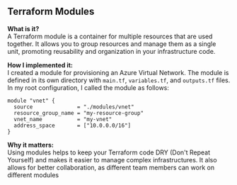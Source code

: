 ## Terraform Modules

**What is it?**  
A Terraform module is a container for multiple resources that are used together. It allows you to group resources and manage them as a single unit, promoting reusability and organization in your infrastructure code.

**How I implemented it:**  
I created a module for provisioning an Azure Virtual Network. The module is defined in its own directory with `main.tf`, `variables.tf`, and `outputs.tf` files. In my root configuration, I called the module as follows:

```hcl
module "vnet" {
  source              = "./modules/vnet"
  resource_group_name = "my-resource-group"
  vnet_name           = "my-vnet"
  address_space       = ["10.0.0.0/16"]
}
```

**Why it matters:**  
Using modules helps to keep your Terraform code DRY (Don't Repeat Yourself) and makes it easier to manage complex infrastructures. It also allows for better collaboration, as different team members can work on different modules